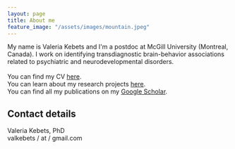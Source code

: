 ```yaml
---
layout: page
title: About me
feature_image: "/assets/images/mountain.jpeg"
---
```


My name is Valeria Kebets and I'm a postdoc at McGill University (Montreal, Canada). I work on identifying transdiagnostic brain-behavior associations related to psychiatric and neurodevelopmental disorders. <br/>
<br/>
You can find my CV [here](https://valkebets.github.io/cv/).<br/>
You can learn about my research projects [here](https://valkebets.github.io/research/).<br/>
You can find all my publications on my [Google Scholar](https://scholar.google.com/citations?user=TTOxojwAAAAJ&hl=en&oi=ao).<br/>

## Contact details
Valeria Kebets, PhD<br/>
valkebets / at / gmail.com <br/><br/>
